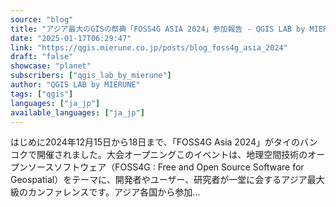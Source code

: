 ```yaml
---
source: "blog"
title: "アジア最大のGISの祭典「FOSS4G ASIA 2024」参加報告 - QGIS LAB by MIERUNE"
date: "2025-01-17T06:29:47"
link: "https://qgis.mierune.co.jp/posts/blog_foss4g_asia_2024"
draft: "false"
showcase: "planet"
subscribers: ["qgis_lab_by_mierune"]
author: "QGIS LAB by MIERUNE"
tags: ["qgis"]
languages: ["ja_jp"]
available_languages: ["ja_jp"]
---
```


はじめに2024年12月15日から18日まで、「FOSS4G Asia 2024」がタイのバンコクで開催されました。大会オープニングこのイベントは、地理空間技術のオープンソースソフトウェア（FOSS4G : Free and Open Source Software for Geospatial）をテーマに、開発者やユーザー、研究者が一堂に会するアジア最大級のカンファレンスです。アジア各国から参加...

